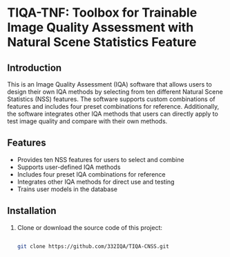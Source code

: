 # TIQA-TNF: Toolbox for Trainable Image Quality Assessment with Natural Scene Statistics Feature 

## Introduction
This is an Image Quality Assessment (IQA) software that allows users to design their own IQA methods by selecting from ten different Natural Scene Statistics (NSS) features. The software supports custom combinations of features and includes four preset combinations for reference. Additionally, the software integrates other IQA methods that users can directly apply to test image quality and compare with their own methods.

## Features
- Provides ten NSS features for users to select and combine
- Supports user-defined IQA methods
- Includes four preset IQA combinations for reference
- Integrates other IQA methods for direct use and testing
- Trains user models in the database

## Installation
1. Clone or download the source code of this project:
   ```bash

   git clone https://github.com/332IQA/TIQA-CNSS.git
